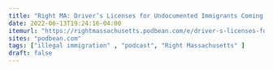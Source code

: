 ```yaml
---
title: "Right MA: Driver’s Licenses for Undocumented Immigrants Coming to a City near you"
date: 2022-06-13T19:24:16-04:00
itemurl: "https://rightmassachusetts.podbean.com/e/driver-s-licenses-for-undocumented-immigrants-coming-to-a-city-near-you/"
sites: "podbean.com"
tags: ["illegal immigration" , "podcast", "Right Massachusetts" ]
draft: false
---
```


